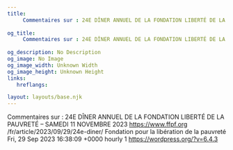 ```yaml
---
title: 
     Commentaires sur : 24E DÎNER ANNUEL DE LA FONDATION LIBERTÉ DE LA PAUVRETÉ – SAMEDI 11 NOVEMBRE 2023
    
og_title: 
     Commentaires sur : 24E DÎNER ANNUEL DE LA FONDATION LIBERTÉ DE LA PAUVRETÉ – SAMEDI 11 NOVEMBRE 2023
    
og_description: No Description
og_image: No Image
og_image_width: Unknown Width
og_image_height: Unknown Height
links:
   hreflangs:

layout: layouts/base.njk
---
```

Commentaires sur : 24E DÎNER ANNUEL DE LA FONDATION LIBERTÉ DE LA PAUVRETÉ –
SAMEDI 11 NOVEMBRE 2023  https://www.ffpf.org
/fr/article/2023/09/29/24e-diner/  Fondation pour la libération de la pauvreté
Fri, 29 Sep 2023 16:38:09 +0000  hourly  1  https://wordpress.org/?v=6.4.3

